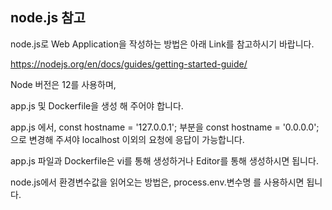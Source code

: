 ## node.js 참고

node.js로 Web Application을 작성하는 방법은 아래 Link를 참고하시기 바랍니다.

https://nodejs.org/en/docs/guides/getting-started-guide/

Node 버전은 12를 사용하며,

app.js 및 Dockerfile을 생성 해 주어야 합니다.

app.js 에서, const hostname = '127.0.0.1'; 부분을 const hostname = '0.0.0.0'; 으로 변경해 주셔야 localhost 이외의 요청에 응답이 가능합니다.

app.js 파일과 Dockerfile은 vi를 통해 생성하거나 Editor를 통해 생성하시면 됩니다.

node.js에서 환경변수값을 읽어오는 방법은, process.env.변수명 를 사용하시면 됩니다.
